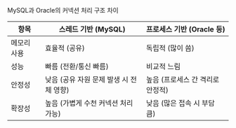 MySQL과 Oracle의 커넥션 처리 구조 차이

| 항목     | 스레드 기반 (MySQL)           | 프로세스 기반 (Oracle 등)  |
| ------ | ------------------------ | ------------------- |
| 메모리 사용 | 효율적 (공유)                 | 독립적 (많이 씀)          |
| 성능     | 빠름 (전환/통신 빠름)            | 비교적 느림              |
| 안정성    | 낮음 (공유 자원 문제 발생 시 전체 영향) | 높음 (프로세스 간 격리로 안정적) |
| 확장성    | 높음 (가볍게 수천 커넥션 처리 가능)    | 낮음 (많은 접속 시 부담 큼)   |
